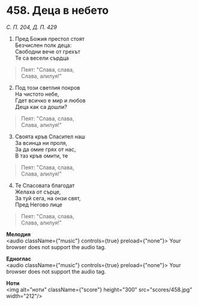 # 458. Деца в небето  

*С. П. 204, Д. П. 429*  

1. Пред Божия престол стоят  
Безчислен полк деца:  
Свободни вече от грехът  
Те са весели сърдца  

> Пеят: "Слава, слава,  
> Слава, алилуя!"  

2. Под този светлия покров  
На чистото небе,  
Гдет всичко е мир и любов  
Деца как са дошли?  

> Пеят: "Слава, слава,  
> Слава, алилуя!"  

3. Своята кръв Спасител наш  
За всинца ни проля,  
За да омие грях от нас,  
В таз кръв омити, те  

> Пеят: "Слава, слава,  
> Слава, алилуя!"  

4. Те Спасовата благодат  
Желаха от сърце,  
За туй сега, на онзи свят,  
Пред Негово лице  

> Пеят: "Слава, слава,  
> Слава, алилуя!"  

__Мелодия__  
<audio className={"music"} controls={true} preload={"none"}><source src="mp3/458.mp3" type="audio/mpeg"/>
Your browser does not support the audio tag.
</audio>  

__Едноглас__  
<audio className={"music"} controls={true} preload={"none"}><source src="transp/458.mp3" type="audio/mpeg"/>
Your browser does not support the audio tag.
</audio>  

__Ноти__  
<img alt="ноти" className={"score"} height="300" src="scores/458.jpg" width="212"/>
